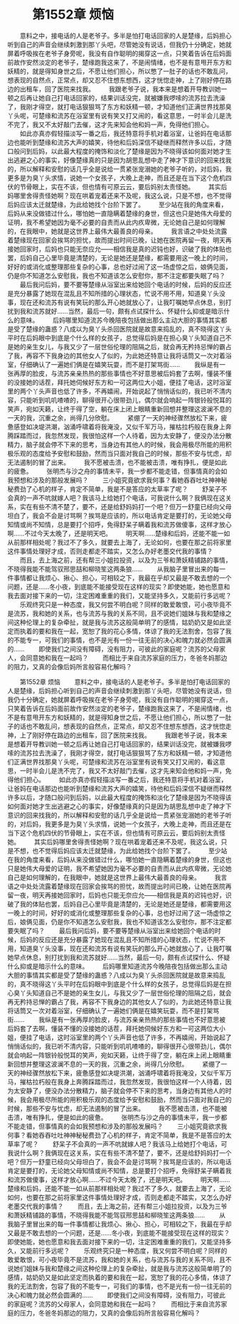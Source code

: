 # 　　第1552章 烦恼
　　意料之中，接电话的人是老爷子。多半是怕打电话回家的人是楚缘，后妈担心听到自己的声音会继续刺激到那丫头吧，尽管她没有说话，但我仍十分确定，她就屏着呼吸挨在老爷子身旁呢，我没有自作聪明的揭穿这一点，只笑着告诉在后妈面前故作安然淡定的老爷子，楚缘跑我这来了，不是闹情绪，也不是有意甩开东方和妖精的，就是得知身世之后，不愿让他们担心，所以憋了一肚子的话也不敢乱问，想表现的自然点，正常点，却又忍不住想东想西，这才恍惚走神，上了刚好停在路边的出租车，回了医院来找我。
　　我跟老爷子说，我本来是想着开导教训她一顿之后再让她自己打电话回家的，结果训话没完，就被嫌我啰嗦的流苏拉去洗澡了，我刚才得空，就打电话狠狠骂了东方和妖精一顿，才知道他们正满世界找那臭丫头呢，可楚缘和流苏在浴室里有说有笑又打又闹的，看这意思，一时半会儿是洗不完了，我又不太好敲门去催，这才先来知会他和妈一声，免得他们担心。
　　如此亦真亦假轻描淡写一番之后，我还特意将手机对着浴室，让爸妈在电话那边也能听到楚缘和流苏大声的嬉笑，待他和后妈深信不疑继而释然许多以后，才随口般问到后妈，以此最大程度的掩饰和淡化了楚缘是因为不晓得该如何面对她才生出逃避之心的事实，好像楚缘真的只是因为胡思乱想中走了神才下意识的回来找我的，所以解释和安慰的话几乎全是说给一贯紧张宠溺她的老爷子听的，对后妈，我更多是为臭丫头求情，说她一个女孩子，大晚上走神，而且还是在当下这个危机四伏的节骨眼上，实在不该，但也情有可原云云，要后妈别太责怪她。
　　其实后妈哪里舍得责怪她啊？现在哄着宠着还来不及呢，我这么说，只是不想，也不觉得后妈应该太迁就楚缘，为此给她找个台阶下罢了。
　　至少站在我的角度来看，后妈从来没做错过什么，哪怕她一直隐瞒着楚缘的身世，但这也只是她伟大母爱的证明，我不希望她因为毫不必要的自责而从此内疚卑微，无论她自己是如何理解的，在我眼中，她就是这世界上最伟大最善良的母亲。
　　我言语之中处处流露着楚缘现在回家会挨骂的担忧，故而提出时间已晚，让她在医院再留一夜，明天再接她回家时，后妈也只能无奈应允——相信我是真的迟钝也好，识破了我的体贴也罢，后妈自己心里毕竟是清楚的，无论是她还是楚缘，都需要用这一晚上的时间，好好的或消化或整理那些复杂的心事，总也好过闹了这一场虚惊之后，娘俩见面，仍是你不知道怎么安慰我，我也不知道该怎么安慰你，那不注定都要失眠了吗？
　　最后我问后妈，要不要等楚缘从浴室出来给她回个电话的时候，后妈的反应还是充分暴露了她现在混乱且不知所措的心理状态，忙说不用不用，知道臭丫头没事，现在还和流苏有说有笑玩的那么开心她就放心了，让我叮嘱她早点休息，别打扰到我和流苏就好……当然，最后一句，颇有点试探什么、怀疑什么抑或是暗示什么的意味。
　　后妈哪里知道流苏今晚陪夜包括做出那么主动大胆的事情其实都是受了楚缘的蛊惑？八成以为臭丫头杀回医院就是故意来捣乱的，真不晓得这丫头平时在后妈眼中到底是个什么样的女孩子，总觉得后妈是在担心臭丫头知道自己不是她的亲生女儿，与我又少了一层世俗伦理的阻隔之后，就会再无矜持忌惮的霸占了我，再容不下我身边的其他女人了似的，为此她还特意让我将话筒又一次对着浴室，仔细确认了一遍她们俩是在嬉笑玩耍，而不是打架骂街……
　　我纵是有一张再厚的脸皮，与流苏亲亲热热的那些事情也不好意思被后妈套了去啊，懂装不懂的没接她的话茬，拜托她伺候好东方和一可这两位大小姐，便挂了电话，这时浴室里的两个丫头声音也低了许多，不再嬉闹，开始说起了悄悄话似的，我已听不清内容，只能听到叽叽喳喳的，聊得很开心很带劲儿，偶尔就会响起一阵银铃般悦耳的笑声，宛如天籁，让终于得了空，躺在床上闭上眼睛重新回想并整理这波澜不息的一天的我，沉重之余，尚得几分欣慰。
　　紧绷了一天的神经骤然放松下来，疲惫感登如决堤洪潮，汹涌呼啸着将我淹没，又似千军万马，摧枯拉朽般在我身上奔腾踩踏而过，我忽然发现，我很怕这样一个人待着，因为太安静了，便没办法分散精力，脑子就会停不下来的思考，当身边有其他人的时候，我会用极尽所能的用积极乐观的态度给予安慰和鼓励，然而当只面对我自己的时候，那些不安与忧虑，却无法遏制的冒了出来。
　　我不愿被击溃，也不能被击溃，唯有挣扎，便是如此的疲惫。
　　张明杰与沙之舟的事情未平，我一步都不能走错，但事情真的会如我预想和涉及的那般发展吗？
　　三小姐究竟欲求我何事？看她吞吞吐吐神神秘秘费劲了心机的样子，肯定不简单，我是不是答应的太草率了呢？
　　舒呆子不会真的一声不吭就嫁人吧？我该马上给她打个电话，可我说什么啊？我俩现在这关系，实在有些不清不楚了，要不，还是给舒妈妈打一个吧？但万一舒童已经向父母坦白了，我会不会是讨骂啊？挨骂是应该的，所以电话肯定是要打的，无论她父母知情或尚不知情，总是要打个招呼，免得舒呆子瞒着我和流苏做傻事，这样才放心啊……不过今天太晚了，还是明天吧。
　　明天啊……楚缘和后妈，还能不能一如从前那样相处呢？我过不了多久，就要去上海了，无论如何，也要在那之前将家里这件事情处理好才成，否则走都走不踏实，又怎么办好老墨交代我的事情？
　　而且，去上海之前，还有帮三小姐拉投资，以及为三爷和萧妖精铺路的事情，不晓得我能不能驾驭邢思喆和柳晓笙这两条狼……
　　从我脑子里冒出来的每一件事情都让我烦心、揪心、担心，可相较之下，我最在乎却又最是不敢去想的一个问题，还是……冬小夜，到底能不能接受现在这样的现实？即使她能，她也愿意和我去面对接下来的一切，注定困难重重的我们，又能坚持多久，又能前行多远呢？
　　乐观终究只是一种态度，我又何尝不明白呢？同样的敢爱敢恨，可小夜毕竟不是流苏，我和她的关系，也与流苏与我的关系不同，且不说她们姐妹与我和楚缘之间这种伦理上的复杂牵扯，就是我与流苏这般简单明了的感情，姑奶奶又是如此坚定而执着的要和我在一起，宽恕了我的花心多情，体谅了我的无法割舍，包容了我的不能专一，可我们的事情，也不是光有一份一往无前的决心和魄力就必然会圆满的……
　　即使我们之间没有障碍，没有阻力，可彼此的家庭呢？流苏的父母家人，会同意她和我在一起吗？
　　而相比于来自流苏家庭的压力，冬爸冬妈那边的阻力，又真的会像后妈所言般容易化解吗？

　　第1552章 烦恼
　　意料之中，接电话的人是老爷子。多半是怕打电话回家的人是楚缘，后妈担心听到自己的声音会继续刺激到那丫头吧，尽管她没有说话，但我仍十分确定，她就屏着呼吸挨在老爷子身旁呢，我没有自作聪明的揭穿这一点，只笑着告诉在后妈面前故作安然淡定的老爷子，楚缘跑我这来了，不是闹情绪，也不是有意甩开东方和妖精的，就是得知身世之后，不愿让他们担心，所以憋了一肚子的话也不敢乱问，想表现的自然点，正常点，却又忍不住想东想西，这才恍惚走神，上了刚好停在路边的出租车，回了医院来找我。
　　我跟老爷子说，我本来是想着开导教训她一顿之后再让她自己打电话回家的，结果训话没完，就被嫌我啰嗦的流苏拉去洗澡了，我刚才得空，就打电话狠狠骂了东方和妖精一顿，才知道他们正满世界找那臭丫头呢，可楚缘和流苏在浴室里有说有笑又打又闹的，看这意思，一时半会儿是洗不完了，我又不太好敲门去催，这才先来知会他和妈一声，免得他们担心。
　　如此亦真亦假轻描淡写一番之后，我还特意将手机对着浴室，让爸妈在电话那边也能听到楚缘和流苏大声的嬉笑，待他和后妈深信不疑继而释然许多以后，才随口般问到后妈，以此最大程度的掩饰和淡化了楚缘是因为不晓得该如何面对她才生出逃避之心的事实，好像楚缘真的只是因为胡思乱想中走了神才下意识的回来找我的，所以解释和安慰的话几乎全是说给一贯紧张宠溺她的老爷子听的，对后妈，我更多是为臭丫头求情，说她一个女孩子，大晚上走神，而且还是在当下这个危机四伏的节骨眼上，实在不该，但也情有可原云云，要后妈别太责怪她。
　　其实后妈哪里舍得责怪她啊？现在哄着宠着还来不及呢，我这么说，只是不想，也不觉得后妈应该太迁就楚缘，为此给她找个台阶下罢了。
　　至少站在我的角度来看，后妈从来没做错过什么，哪怕她一直隐瞒着楚缘的身世，但这也只是她伟大母爱的证明，我不希望她因为毫不必要的自责而从此内疚卑微，无论她自己是如何理解的，在我眼中，她就是这世界上最伟大最善良的母亲。
　　我言语之中处处流露着楚缘现在回家会挨骂的担忧，故而提出时间已晚，让她在医院再留一夜，明天再接她回家时，后妈也只能无奈应允——相信我是真的迟钝也好，识破了我的体贴也罢，后妈自己心里毕竟是清楚的，无论是她还是楚缘，都需要用这一晚上的时间，好好的或消化或整理那些复杂的心事，总也好过闹了这一场虚惊之后，娘俩见面，仍是你不知道怎么安慰我，我也不知道该怎么安慰你，那不注定都要失眠了吗？
　　最后我问后妈，要不要等楚缘从浴室出来给她回个电话的时候，后妈的反应还是充分暴露了她现在混乱且不知所措的心理状态，忙说不用不用，知道臭丫头没事，现在还和流苏有说有笑玩的那么开心她就放心了，让我叮嘱她早点休息，别打扰到我和流苏就好……当然，最后一句，颇有点试探什么、怀疑什么抑或是暗示什么的意味。
　　后妈哪里知道流苏今晚陪夜包括做出那么主动大胆的事情其实都是受了楚缘的蛊惑？八成以为臭丫头杀回医院就是故意来捣乱的，真不晓得这丫头平时在后妈眼中到底是个什么样的女孩子，总觉得后妈是在担心臭丫头知道自己不是她的亲生女儿，与我又少了一层世俗伦理的阻隔之后，就会再无矜持忌惮的霸占了我，再容不下我身边的其他女人了似的，为此她还特意让我将话筒又一次对着浴室，仔细确认了一遍她们俩是在嬉笑玩耍，而不是打架骂街……
　　我纵是有一张再厚的脸皮，与流苏亲亲热热的那些事情也不好意思被后妈套了去啊，懂装不懂的没接她的话茬，拜托她伺候好东方和一可这两位大小姐，便挂了电话，这时浴室里的两个丫头声音也低了许多，不再嬉闹，开始说起了悄悄话似的，我已听不清内容，只能听到叽叽喳喳的，聊得很开心很带劲儿，偶尔就会响起一阵银铃般悦耳的笑声，宛如天籁，让终于得了空，躺在床上闭上眼睛重新回想并整理这波澜不息的一天的我，沉重之余，尚得几分欣慰。
　　紧绷了一天的神经骤然放松下来，疲惫感登如决堤洪潮，汹涌呼啸着将我淹没，又似千军万马，摧枯拉朽般在我身上奔腾踩踏而过，我忽然发现，我很怕这样一个人待着，因为太安静了，便没办法分散精力，脑子就会停不下来的思考，当身边有其他人的时候，我会用极尽所能的用积极乐观的态度给予安慰和鼓励，然而当只面对我自己的时候，那些不安与忧虑，却无法遏制的冒了出来。
　　我不愿被击溃，也不能被击溃，唯有挣扎，便是如此的疲惫。
　　张明杰与沙之舟的事情未平，我一步都不能走错，但事情真的会如我预想和涉及的那般发展吗？
　　三小姐究竟欲求我何事？看她吞吞吐吐神神秘秘费劲了心机的样子，肯定不简单，我是不是答应的太草率了呢？
　　舒呆子不会真的一声不吭就嫁人吧？我该马上给她打个电话，可我说什么啊？我俩现在这关系，实在有些不清不楚了，要不，还是给舒妈妈打一个吧？但万一舒童已经向父母坦白了，我会不会是讨骂啊？挨骂是应该的，所以电话肯定是要打的，无论她父母知情或尚不知情，总是要打个招呼，免得舒呆子瞒着我和流苏做傻事，这样才放心啊……不过今天太晚了，还是明天吧。
　　明天啊……楚缘和后妈，还能不能一如从前那样相处呢？我过不了多久，就要去上海了，无论如何，也要在那之前将家里这件事情处理好才成，否则走都走不踏实，又怎么办好老墨交代我的事情？
　　而且，去上海之前，还有帮三小姐拉投资，以及为三爷和萧妖精铺路的事情，不晓得我能不能驾驭邢思喆和柳晓笙这两条狼……
　　从我脑子里冒出来的每一件事情都让我烦心、揪心、担心，可相较之下，我最在乎却又最是不敢去想的一个问题，还是……冬小夜，到底能不能接受现在这样的现实？即使她能，她也愿意和我去面对接下来的一切，注定困难重重的我们，又能坚持多久，又能前行多远呢？
　　乐观终究只是一种态度，我又何尝不明白呢？同样的敢爱敢恨，可小夜毕竟不是流苏，我和她的关系，也与流苏与我的关系不同，且不说她们姐妹与我和楚缘之间这种伦理上的复杂牵扯，就是我与流苏这般简单明了的感情，姑奶奶又是如此坚定而执着的要和我在一起，宽恕了我的花心多情，体谅了我的无法割舍，包容了我的不能专一，可我们的事情，也不是光有一份一往无前的决心和魄力就必然会圆满的……
　　即使我们之间没有障碍，没有阻力，可彼此的家庭呢？流苏的父母家人，会同意她和我在一起吗？
　　而相比于来自流苏家庭的压力，冬爸冬妈那边的阻力，又真的会像后妈所言般容易化解吗？
